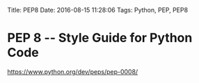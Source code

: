 Title: PEP8
Date: 2016-08-15 11:28:06
Tags: Python, PEP, PEP8



# PEP 8 -- Style Guide for Python Code

<https://www.python.org/dev/peps/pep-0008/>

